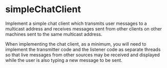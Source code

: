 # simpleChatClient

Implement a simple chat client which transmits user messages to a multicast address and receives messages sent from other clients on other machines sent to the same 
multicast address. 

When implementing the chat client, as a minimum, you will need to implement the transmitter code and the listener code as separate threads so that live messages 
from other sources may be received and displayed while the user is also typing a new message to be sent.
